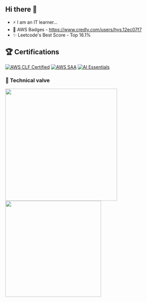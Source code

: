 ## Hi there 👋
- ⚡ I am an IT learner...
- 🌱 AWS Badges - https://www.credly.com/users/hys.12ec07f7
- ✨ Leetcode's Best Score - Top 16.1%
 
## 🏆 Certifications

[![AWS CLF Certified](https://img.shields.io/badge/AWS-Cloud_Practitioner-FF9900?style=flat&logo=amazonaws&logoColor=white)](https://aws.amazon.com/certification/certified-cloud-practitioner/)
[![AWS SAA](https://img.shields.io/badge/AWS-SAA-blue?style=flat&logo=amazonaws&logoColor=white)](https://aws.amazon.com/certification/certified-solutions-architect-associate/)
[![AI Essentials](https://img.shields.io/badge/AI-Essentials%20V2-purple?style=flat&logo=brain&logoColor=white)](https://certnexus.com/certification/artificial-intelligence-essentials/)



<h3>
🧠 Technical valve
</h3>
 <a href="https://skillicons.dev" target="_blank">
    <img src="https://skillicons.dev/icons?i=html,css,js,mysql,nodejs,java,git,aws,docker,cs,dotnet,powershell,php,postman,py,vscode,visualstudio	,ubuntu,sqlite,npm&perline=8" width="350" />
 </a>

<img src="https://github-readme-stats.vercel.app/api/top-langs/?username=Salina-Huang&layout=compact&theme=transparent&hide_border=true" width="300">






 





